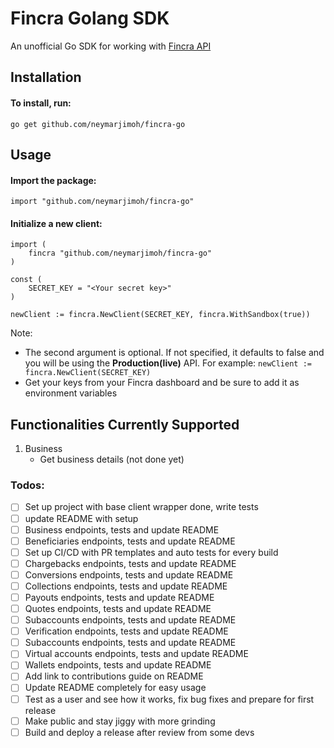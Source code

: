 # Fincra Golang SDK
An unofficial Go SDK for working with [Fincra API](https://fincra.com/)

## Installation
#### To install, run:
`go get github.com/neymarjimoh/fincra-go`

## Usage
#### Import the package:
`import "github.com/neymarjimoh/fincra-go"`

#### Initialize a new client:
```
import (
    fincra "github.com/neymarjimoh/fincra-go"
)

const (
    SECRET_KEY = "<Your secret key>"
)

newClient := fincra.NewClient(SECRET_KEY, fincra.WithSandbox(true))
```
Note: 
- The second argument is optional. If not specified, it defaults to false and you will be using the **Production(live)** API. For example:
`newClient := fincra.NewClient(SECRET_KEY)`
- Get your keys from your Fincra dashboard and be sure to add it as environment variables

## Functionalities Currently Supported
1. Business
    - Get business details (not done yet)

### Todos:
- [ ] Set up project with base client wrapper done, write tests
- [ ] update README with setup
- [ ] Business endpoints, tests and update README
- [ ] Beneficiaries endpoints, tests and update README
- [ ] Set up CI/CD with PR templates and auto tests for every build
- [ ] Chargebacks endpoints, tests and update README
- [ ] Conversions endpoints, tests and update README
- [ ] Collections endpoints, tests and update README
- [ ] Payouts endpoints, tests and update README
- [ ] Quotes endpoints, tests and update README
- [ ] Subaccounts endpoints, tests and update README
- [ ] Verification endpoints, tests and update README
- [ ] Subaccounts endpoints, tests and update README
- [ ] Virtual accounts endpoints, tests and update README
- [ ] Wallets endpoints, tests and update README
- [ ] Add link to contributions guide on README
- [ ] Update README completely for easy usage
- [ ] Test as a user and see how it works, fix bug fixes and prepare for first release
- [ ] Make public and stay jiggy with more grinding
- [ ] Build and deploy a release after review from some devs
